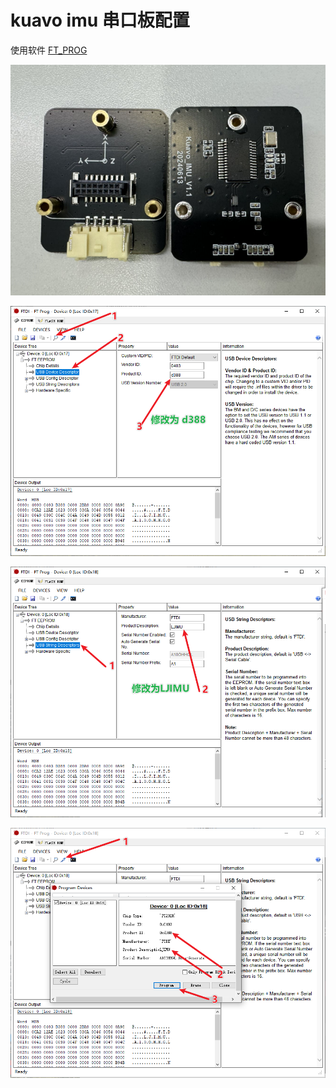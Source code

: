# kuavo imu 串口板配置

使用软件 [FT_PROG](https://www.ftdichip.cn/Support/Utilities.htm#FT_PROG)


![](img/2024-06-18-11-52-37.png)

![](img/2024-06-18-11-50-41.png)

![](img/2024-06-18-11-50-56.png)

![](img/2024-06-18-11-51-19.png)
